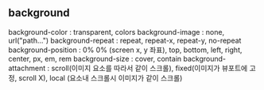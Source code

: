## background

background-color : transparent, colors
background-image : none, url("path...")
background-repeat : repeat, repeat-x, repeat-y, no-repeat
background-position : 0% 0% (screen x, y 좌표), top, bottom, left, right, center, px, em, rem
background-size : cover, contain
background-attachment : scroll(이미지 요소를 따라서 같이 스크롤), fixed(이미지가 뷰포트에 고정, scroll X), local (요소내 스크롤시 이미지가 같이 스크롤)